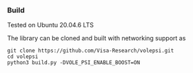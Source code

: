 ### Build

Tested on Ubuntu 20.04.6 LTS

The library can be cloned and built with networking support as
```
git clone https://github.com/Visa-Research/volepsi.git
cd volepsi
python3 build.py -DVOLE_PSI_ENABLE_BOOST=ON
```
